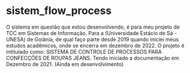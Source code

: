 # sistem_flow_process 
O sistema em questão que estou desenvolvendo, é para meu projeto de TCC em Sistemas de Informação. 
Para a (Universidade Estácio de Sá - UNESA) de Goiânia, de qual faço parte desde 2019 quando iniciei meus estudos acadêmicos, onde se encerra em dezembro de 2022.
O projeto é intitulado como: SISTEMA DE CONTROLE DE PROCESSOS PARA CONFECÇÕES DE ROUPAS JEANS. Tendo iniciado a documentação em Dezembro de 2021. (Ainda em desenvolvimento)
